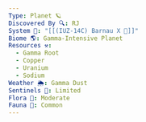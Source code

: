 ```yaml
---
Type: Planet 🪐
Discovered By 🔍: RJ
System 🔆: "[[(IUZ-14C) Barnau X 🔆]]"
Biome 🌎: Gamma-Intensive Planet
Resources ⚒️:
  - Gamma Root
  - Copper
  - Uranium
  - Sodium
Weather 🌦️: Gamma Dust
Sentinels 🚨: Limited
Flora 🌿: Moderate
Fauna 🐾: Common
---
```

